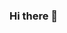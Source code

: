 ### Hi there 👋

<!--
**Anshulsharma04/Anshulsharma04** is a ✨ _special_ ✨ repository because its `README.md` (this file) appears on your GitHub profile.

Here are some ideas to get you started:

- 🔭 I’m currently working on Generative AI...
- 🌱 I’m currently learning PROMOTING...
- 👯 I’m looking to collaborate on ...
- 🤔 I’m looking for help with ...
- 💬 Ask me about ...
- 📫 How to reach me: picbles@gmail.com...
- 😄 Pronouns: HE/HIM...
- ⚡ Fun fact: ...
-->
